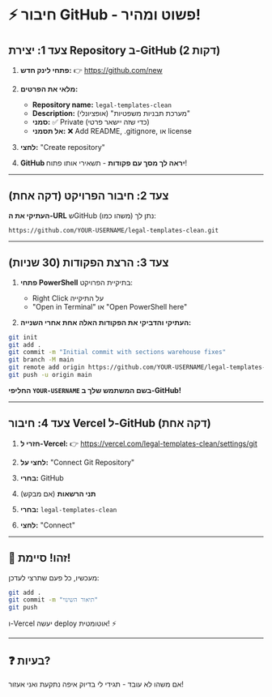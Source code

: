 # ⚡ חיבור GitHub - פשוט ומהיר!

## צעד 1: יצירת Repository ב-GitHub (2 דקות)

1. **פתחי לינק חדש:**
   👉 https://github.com/new

2. **מלאי את הפרטים:**
   - **Repository name:** `legal-templates-clean`
   - **Description:** (אופציונלי) "מערכת תבניות משפטיות"
   - **סמני:** ✅ Private (כדי שזה יישאר פרטי)
   - **אל תסמני:** ❌ Add README, .gitignore, או license
   
3. **לחצי:** "Create repository"

4. **GitHub יראה לך מסך עם פקודות** - תשאירי אותו פתוח!

---

## צעד 2: חיבור הפרויקט (דקה אחת)

**העתיקי את ה-URL** שGitHub נתן לך (משהו כמו):
```
https://github.com/YOUR-USERNAME/legal-templates-clean.git
```

---

## צעד 3: הרצת הפקודות (30 שניות)

1. **פתחי PowerShell** בתיקיית הפרויקט:
   - Right Click על התיקייה
   - "Open in Terminal" או "Open PowerShell here"

2. **העתיקי והדביקי את הפקודות האלה אחת אחרי השנייה:**

```bash
git init
git add .
git commit -m "Initial commit with sections warehouse fixes"
git branch -M main
git remote add origin https://github.com/YOUR-USERNAME/legal-templates-clean.git
git push -u origin main
```

**החליפי `YOUR-USERNAME` בשם המשתמש שלך ב-GitHub!**

---

## צעד 4: חיבור Vercel ל-GitHub (דקה אחת)

1. **חזרי ל-Vercel:**
   👉 https://vercel.com/legal-templates-clean/settings/git

2. **לחצי על:** "Connect Git Repository"

3. **בחרי:** GitHub

4. **תני הרשאות** (אם מבקש)

5. **בחרי:** `legal-templates-clean`

6. **לחצי:** "Connect"

---

## 🎉 זהו! סיימת!

מעכשיו, כל פעם שתרצי לעדכן:
```bash
git add .
git commit -m "תיאור השינוי"
git push
```

ו-Vercel יעשה deploy אוטומטית! ⚡

---

## ❓ בעיות?

אם משהו לא עובד - תגידי לי בדיוק איפה נתקעת ואני אעזור!

